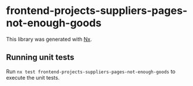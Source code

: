 # frontend-projects-suppliers-pages-not-enough-goods

This library was generated with [Nx](https://nx.dev).

## Running unit tests

Run `nx test frontend-projects-suppliers-pages-not-enough-goods` to execute the unit tests.
